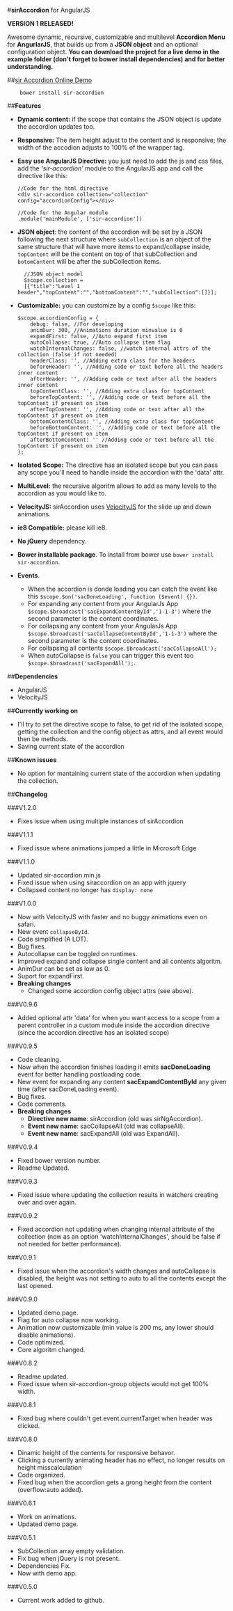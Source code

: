 #**sirAccordion** for AngularJS

**VERSION 1 RELEASED!**

Awesome dynamic, recursive, customizable and multilevel **Accordion Menu** for **AngurlarJS**, that builds up from a **JSON object** and an optional configuration object.
**You can download the project for a live demo in the example folder (don't forget to bower install dependencies) and for better understanding.**

##[sir Accordion Online Demo](http://sirideas.github.io/sirAccordion/)

        bower install sir-accordion

##**Features**

*   **Dynamic content:** if the scope that contains the JSON object is update the accordion updates too.
*   **Responsive:** The item height adjust to the content and is responsive; the width of the accodion adjusts to 100% of the wrapper tag.
*   **Easy use AngularJS Directive:** you just need to add the js and css files, add the *'sir-accordion'* module to the AngularJS app and call the directive like this:

        //Code for the html directive
        <div sir-accordion collection="collection" config="accordionConfig"></div>

        //Code for the Angular module
        .module('mainModule', ['sir-accordion'])
* **JSON object**: the content of the accordion will be set by a JSON following the next structure where `subCollection` is an object of the same structure that will have more items to expand/collapse inside, `topContent` will be the content on top of that subCollection and `botomContent` will be after the subCollection items.

        //JSON object model
        $scope.collection = 
        [{"title":"Level 1 header","topContent":"","bottomContent":"","subCollection":[]}]; 
*   **Customizable:** you can customize by a config `$scope` like this:

        $scope.accordionConfig = {
            debug: false, //For developing
            animDur: 300, //Animations duration minvalue is 0
            expandFirst: false, //Auto expand first item
            autoCollapse: true, //Auto collapse item flag
            watchInternalChanges: false, //watch internal attrs of the collection (false if not needed)
            headerClass: '', //Adding extra class for the headers
            beforeHeader: '', //Adding code or text before all the headers inner content
            afterHeader: '', //Adding code or text after all the headers inner content
            topContentClass: '', //Adding extra class for topContent
            beforeTopContent: '', //Adding code or text before all the topContent if present on item
            afterTopContent: '', //Adding code or text after all the topContent if present on item
            bottomContentClass: '', //Adding extra class for topContent
            beforeBottomContent: '', //Adding code or text before all the topContent if present on item
            afterBottomContent: '' //Adding code or text before all the topContent if present on item
        };
*   **Isolated Scope:** The directive has an isolated scope but you can pass any scope you'll need to handle inside the accordion   with the 'data' attr. 
*   **MultiLevel:** the recursive algoritm allows to add as many levels to the accordion as you would like to.
*   **VelocityJS:** sirAccordion uses [VelocityJS](https://github.com/julianshapiro/velocity) for the slide up and down animations.
*   **ie8 Compatible:** please kill ie8.
*   **No jQuery** dependency.
*   **Bower installable package**. To install from bower use `bower install sir-accordion`.
*   **Events**.
    *   When the accordion is donde loading you can catch the event like this `$scope.$on('sacDoneLoading', function ($event) {})`.
    *   For expanding any content from your AngularJs App `$scope.$broadcast('sacExpandContentById','1-1-3')` where the second parameter is the content coordinates.
    *   For collapsing any content from your AngularJs App `$scope.$broadcast('sacCollapseContentById','1-1-3')` where the second parameter is the content coordinates.
    *   For collapsing all contents `$scope.$broadcast('sacCollapseAll');`
    *   When autoCollapse is `false` you can trigger this event too `$scope.$broadcast('sacExpandAll');`.

##**Dependencies**
*   AngularJS
*   VelocityJS

##**Currently working on**
*   I'll try to set the directive scope to false, to get rid of the isolated scope, getting the collection and the config object as attrs, and all event would then be methods.
*   Saving current state of the accordion

##**Known issues**
*   No option for mantaining current state of the accordion when updating the collection.

##**Changelog**

###V1.2.0
*   Fixes issue when using multiple instances of sirAccordion

###V1.1.1
*   Fixed issue where animations jumped a little in Microsoft Edge

###V1.1.0
*   Updated sir-accordion.min.js
*   Fixed issue when using siraccordion on an app with jquery
*   Collapsed content no longer has `display: none`

###V1.0.0
*   Now with VelocityJS with faster and no buggy animations even on safari.
*   New event `collapseById`.
*   Code simplified (A LOT).
*   Bug fixes.
*   Autocollapse can be toggled on runtimes.
*   Improved expand and collapse single content and all contents algoritm.
*   AnimDur can be set as low as 0.
*   Suport for expandFirst.
*   **Breaking changes**
    *   Changed some accordion config object attrs (see above).

###V0.9.6
*   Added optional attr 'data' for when you want access to a scope from a parent controller in a custom module inside the accordion directive (since the accordion directive has an isolated scope)

###V0.9.5
*   Code cleaning.
*   Now when the accordion finishes loading it emits **sacDoneLoading** event for better handling postloading code. 
*   New event for expanding any content **sacExpandContentById** any given time (after sacDoneLoading event).
*   Bug fixes.
*   Code comments.
*   **Breaking changes**
    *   **Directive new name**: sirAccordion (old was sirNgAccordion).
    *   **Event new name**: sacCollapseAll (old was collapseAll).
    *   **Event new name**: sacExpandAll (old was ExpandAll).


###V0.9.4
*   Fixed bower version number.
*   Readme Updated.

###V0.9.3
*   Fixed issue where updating the collection results in watchers creating over and over again.

###V0.9.2
*   Fixed accordion not updating when changing internal attribute of the collection (now as an option 'watchInternalChanges', should be false if not needed for better performance).

###V0.9.1
*   Fixed issue when the accordion's width changes and autoCollapse is disabled, the height was not setting to auto to all the contents except the last opened.

###V0.9.0

*   Updated demo page.
*   Flag for auto collapse now working.
*   Animation now customizable (min value is 200 ms, any lower should disable animations).
*   Code optimized.
*   Core algoritm changed.

###V0.8.2

*   Readme updated.
*   Fixed issue when sir-accordion-group objects would not get 100% width.

###V0.8.1

*   Fixed bug where couldn't get event.currentTarget when header was clicked.

###V0.8.0

*   Dinamic height of the contents for responsive behavor.
*   Clicking a currently animating header has no effect, no longer results on height misscalculation
*   Code organized.
*   Fixed bug when the accordion gets a grong height from the content (overflow:auto added).

###V0.6.1

*   Work on animations.
*   Updated demo page.

###V0.5.1

*   SubCollection array empty validation.
*   Fix bug when jQuery is not present.
*   Dependencies Fix.
*   Now with demo app.

###V0.5.0

*   Current work added to github.

